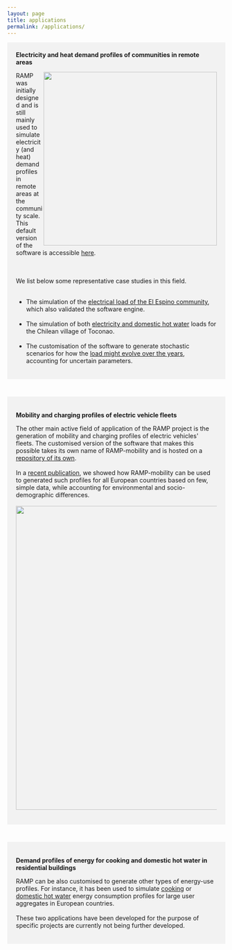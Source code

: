 ```yaml
---
layout: page
title: applications
permalink: /applications/
---
```


<div style="background-color: #F2F2F2; text-align:left; vertical-align: middle; padding:20px 20px;" width="350">
<h style="color: "><b>Electricity and heat demand profiles of communities in remote areas</b>

<p><img src="/assets/ramp_cloud.gif" width="400" align="right" class="pad-top-left"/></p>


RAMP was initially designed and is still mainly used to simulate electricity (and heat) demand profiles in remote areas at the community scale. This default version of the software is accessible <a href="https://github.com/RAMP-project/RAMP">here</a>.

<br><br>
We list below some representative case studies in this field.
<br><br>


<ul>
  <li>The simulation of the <a href="https://doi.org/10.1016/j.energy.2019.04.097">electrical load of the El Espino community</a>, which also validated the software engine.</li>
  <br>
  <li>The simulation of both <a href="https://doi.org/10.3390/app10217445">electricity and domestic hot water</a> loads for the Chilean village of Toconao.</li>
  <br>
  <li>The customisation of the software to generate stochastic scenarios for how the <a href="https://doi.org/10.1016/j.esd.2020.07.002">load might evolve over the years</a>, accounting for uncertain parameters.</li>
</ul>
</h>
</div>
<div style="background-color: ; text-align:left; vertical-align: middle; padding:20px 20px;" width="350"></div>

<div style="background-color: #F2F2F2; text-align:left; vertical-align: middle; padding:20px 20px;" width="350">

<p><b>Mobility and charging profiles of electric vehicle fleets</b></p>

<p>The other main active field of application of the RAMP project is the generation of mobility and charging profiles of electric vehicles' fleets. The customised version of the software that makes this possible takes its own name of RAMP-mobility and is hosted on a <a href="https://github.com/RAMP-project/RAMP-mobility">repository of its own</a>.
<br><br>
In a <a href="https://doi.org/10.1016/j.apenergy.2022.118676">recent publication</a>, we showed how RAMP-mobility can be used to generated such profiles for all European countries based on few, simple data, while accounting for environmental and socio-demographic differences.
<br><br>
<img src="/assets/vehicles.gif" width="700" align="center"/>
<br>

</p>

</div>

<div style="background-color: ; text-align:left; vertical-align: middle; padding:20px 20px;" width="350"></div>

<div style="background-color: #F2F2F2; text-align:left; vertical-align: middle; padding:20px 20px;" width="350">
<p><b>Demand profiles of energy for cooking and domestic hot water in residential buildings</b></p>

RAMP can be also customised to generate other types of energy-use profiles. For instance, it has been used to simulate <a href="https://sentinel.energy/wp-content/uploads/2021/03/D4.2-EC.pdf">cooking</a> or <a href="https://re.public.polimi.it/retrieve/e0c31c0f-a7b8-4599-e053-1705fe0aef77/ECOS2020-lombardi_quoilin_colombo-flexibility%20of%20smart%20p2h%20vpps.pdf">domestic hot water</a> energy consumption profiles for large user aggregates in European countries. 
<br><br>
These two applications have been developed for the purpose of specific projects are currently not being further developed.